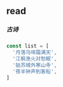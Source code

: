 ## read

##### 古诗
```javascript
const list = [
  '月落乌啼霜满天',
  '江枫渔火对愁眠',
  '姑苏城外寒山寺',
  '夜半钟声到客船',
]
```
